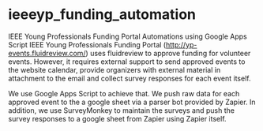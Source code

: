 # ieeeyp_funding_automation
IEEE Young Professionals Funding Portal Automations using Google Apps Script
IEEE Young Professionals Funding Portal (http://yp-events.fluidreview.com/) uses fluidreview to approve funding for volunteer events. However, it requires external support to send approved events to the website calendar, provide organizers with external material in attachment to the email and collect survey responses for each event itself.

We use Google Apps Script to achieve that. We push raw data for each approved event to the a google sheet via a parser bot provided by Zapier. In addition, we use SurveyMonkey to maintain the surveys and push the survey responses to a google sheet from Zapier using Zapier itself.


